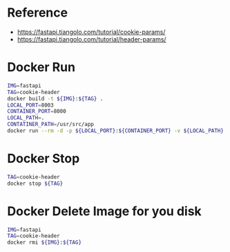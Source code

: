 # Reference
- https://fastapi.tiangolo.com/tutorial/cookie-params/
- https://fastapi.tiangolo.com/tutorial/header-params/

# Docker Run
```bash
IMG=fastapi
TAG=cookie-header
docker build -t ${IMG}:${TAG} .
LOCAL_PORT=8003
CONTAINER_PORT=8000
LOCAL_PATH=.
CONTATINER_PATH=/usr/src/app
docker run --rm -d -p ${LOCAL_PORT}:${CONTAINER_PORT} -v ${LOCAL_PATH}:${CONTATINER_PATH} --name ${TAG} ${IMG}:${TAG} python main.py
```

# Docker Stop
```bash
TAG=cookie-header
docker stop ${TAG}
```

# Docker Delete Image for you disk
```bash
IMG=fastapi
TAG=cookie-header
docker rmi ${IMG}:${TAG}
```

